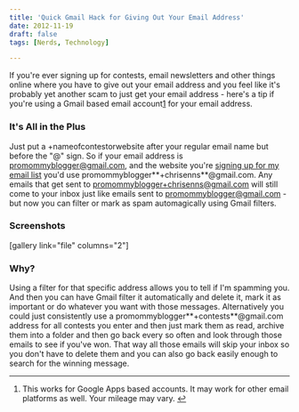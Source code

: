 ```yaml
---
title: 'Quick Gmail Hack for Giving Out Your Email Address'
date: 2012-11-19
draft: false
tags: [Nerds, Technology]

---
```


If you're ever signing up for contests, email newsletters and other things online where you have to give out your email address and you feel like it's probably yet another scam to just get your email address - here's a tip if you're using a Gmail based email account[1](#fn-20962:1) for your email address.

### It's All in the Plus

Just put a +nameofcontestorwebsite after your regular email name but before the "@" sign. So if your email address is promommyblogger@gmail.com, and the website you're [signing up for my email list](https://chrisenns.com/contact/) you'd use promommyblogger**+chrisenns**@gmail.com. Any emails that get sent to promommyblogger+chrisenns@gmail.com will still come to your inbox just like emails sent to promommyblogger@gmail.com - but now you can filter or mark as spam automagically using Gmail filters.

### Screenshots

\[gallery link="file" columns="2"\]

### Why?

Using a filter for that specific address allows you to tell if I'm spamming you. And then you can have Gmail filter it automatically and delete it, mark it as important or do whatever you want with those messages. Alternatively you could just consistently use a promommyblogger**+contests**@gmail.com address for all contests you enter and then just mark them as read, archive them into a folder and then go back every so often and look through those emails to see if you've won. That way all those emails will skip your inbox so you don't have to delete them and you can also go back easily enough to search for the winning message.

* * *

1.  This works for Google Apps based accounts. It may work for other email platforms as well. Your mileage may vary. [↩](#fnref-20962:1)